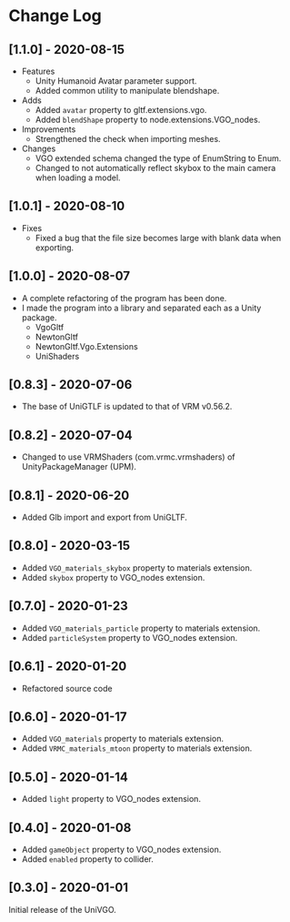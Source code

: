 # Change Log

## [1.1.0] - 2020-08-15
- Features
  - Unity Humanoid Avatar parameter support.
  - Added common utility to manipulate blendshape.
- Adds
  - Added `avatar` property to gltf.extensions.vgo.
  - Added `blendShape` property to node.extensions.VGO_nodes.
- Improvements
  - Strengthened the check when importing meshes.
- Changes
  - VGO extended schema changed the type of EnumString to Enum.
  - Changed to not automatically reflect skybox to the main camera when loading a model.

## [1.0.1] - 2020-08-10
- Fixes
  - Fixed a bug that the file size becomes large with blank data when exporting.

## [1.0.0] - 2020-08-07
- A complete refactoring of the program has been done.
- I made the program into a library and separated each as a Unity package.
  - VgoGltf
  - NewtonGltf
  - NewtonGltf.Vgo.Extensions
  - UniShaders

## [0.8.3] - 2020-07-06
- The base of UniGTLF is updated to that of VRM v0.56.2.

## [0.8.2] - 2020-07-04
- Changed to use VRMShaders (com.vrmc.vrmshaders) of UnityPackageManager (UPM).

## [0.8.1] - 2020-06-20
- Added Glb import and export from UniGLTF.

## [0.8.0] - 2020-03-15
- Added `VGO_materials_skybox` property to materials extension.
- Added `skybox` property to VGO_nodes extension.

## [0.7.0] - 2020-01-23
- Added `VGO_materials_particle` property to materials extension.
- Added `particleSystem` property to VGO_nodes extension.

## [0.6.1] - 2020-01-20
- Refactored source code

## [0.6.0] - 2020-01-17
- Added `VGO_materials` property to materials extension.
- Added `VRMC_materials_mtoon` property to materials extension.

## [0.5.0] - 2020-01-14
- Added `light` property to VGO_nodes extension.

## [0.4.0] - 2020-01-08
- Added `gameObject` property to VGO_nodes extension.
- Added `enabled` property to collider.

## [0.3.0] - 2020-01-01
Initial release of the UniVGO.
